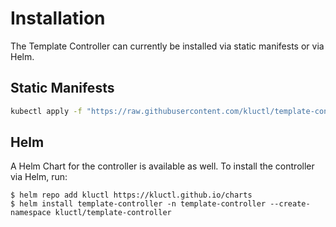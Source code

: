 <!-- This comment is uncommented when auto-synced to www-kluctl.io

---
title: Installation
description: Installation documentation
weight: 10
---
-->

# Installation

The Template Controller can currently be installed via static manifests or via Helm.

## Static Manifests
```sh
kubectl apply -f "https://raw.githubusercontent.com/kluctl/template-controller/v0.8.3/deploy/manifests/template-controller.yaml"
```

## Helm
A Helm Chart for the controller is available as well.
To install the controller via Helm, run:
```shell
$ helm repo add kluctl https://kluctl.github.io/charts
$ helm install template-controller -n template-controller --create-namespace kluctl/template-controller
```
